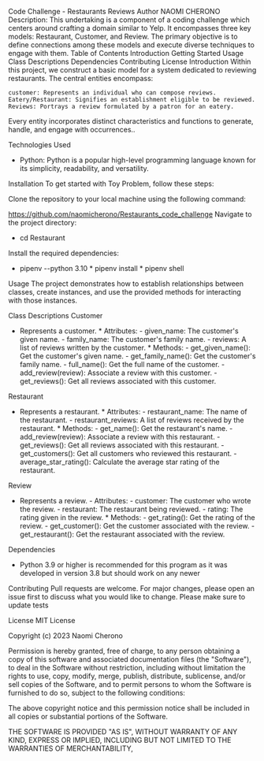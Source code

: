 Code Challenge - Restaurants Reviews
Author
NAOMI CHERONO
Description:
This undertaking is a component of a coding challenge which centers around crafting a domain similar to Yelp. It encompasses three key models: Restaurant, Customer, and Review. The primary objective is to define connections among these models and execute diverse techniques to engage with them.
Table of Contents
Introduction
Getting Started
Usage
Class Descriptions
Dependencies
Contributing
License
Introduction
Within this project, we construct a basic model for a system dedicated to reviewing restaurants. The central entities encompass:

    customer: Represents an individual who can compose reviews.
    Eatery/Restaurant: Signifies an establishment eligible to be reviewed.
    Reviews: Portrays a review formulated by a patron for an eatery.

Every entity incorporates distinct characteristics and functions to generate, handle, and engage with occurrences..

Technologies Used
* Python: Python is a popular high-level programming language known for its simplicity, readability, and versatility.

Installation
To get started with Toy Problem, follow these steps:

Clone the repository to your local machine using the following command:

https://github.com/naomicherono/Restaurants_code_challenge
Navigate to the project directory:

* cd Restaurant

Install the required dependencies:

* pipenv --python 3.10 * pipenv install * pipenv shell

Usage
The project demonstrates how to establish relationships between classes, create instances, and use the provided methods for interacting with those instances.

Class Descriptions
Customer
* Represents a customer. * Attributes: - given_name: The customer's given name. - family_name: The customer's family name. - reviews: A list of reviews written by the customer. * Methods: - get_given_name(): Get the customer's given name. - get_family_name(): Get the customer's family name. - full_name(): Get the full name of the customer. - add_review(review): Associate a review with this customer. - get_reviews(): Get all reviews associated with this customer.

Restaurant
* Represents a restaurant. * Attributes: - restaurant_name: The name of the restaurant. - restaurant_reviews: A list of reviews received by the restaurant. * Methods: - get_name(): Get the restaurant's name. - add_review(review): Associate a review with this restaurant. - get_reviews(): Get all reviews associated with this restaurant. - get_customers(): Get all customers who reviewed this restaurant. - average_star_rating(): Calculate the average star rating of the restaurant.

Review
- Represents a review. - Attributes: - customer: The customer who wrote the review. - restaurant: The restaurant being reviewed. - rating: The rating given in the review. * Methods: - get_rating(): Get the rating of the review. - get_customer(): Get the customer associated with the review. - get_restaurant(): Get the restaurant associated with the review.

Dependencies
* Python 3.9 or higher is recommended for this program as it was developed in version 3.8 but should work on any newer

Contributing
Pull requests are welcome. For major changes, please open an issue first to discuss what you would like to change. Please make sure to update tests

License
MIT License

Copyright (c) 2023 Naomi Cherono

Permission is hereby granted, free of charge, to any person obtaining a copy of this software and associated documentation files (the "Software"), to deal in the Software without restriction, including without limitation the rights to use, copy, modify, merge, publish, distribute, sublicense, and/or sell copies of the Software, and to permit persons to whom the Software is furnished to do so, subject to the following conditions:

The above copyright notice and this permission notice shall be included in all copies or substantial portions of the Software.

THE SOFTWARE IS PROVIDED "AS IS", WITHOUT WARRANTY OF ANY KIND, EXPRESS OR IMPLIED, INCLUDING BUT NOT LIMITED TO THE WARRANTIES OF MERCHANTABILITY,